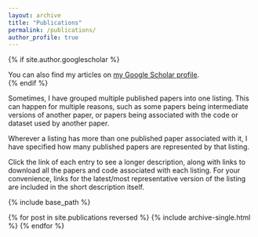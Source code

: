 ```yaml
---
layout: archive
title: "Publications"
permalink: /publications/
author_profile: true
---
```


{% if site.author.googlescholar %}
  <div class="wordwrap">You can also find my articles on <a href="{{site.author.googlescholar}}">my Google Scholar profile</a>.</div>
{% endif %}

Sometimes, I have grouped multiple published papers into one listing. This can happen for multiple reasons, such as some papers being intermediate versions of another paper, or papers being associated with the code or dataset used by another paper.

Wherever a listing has more than one published paper associated with it, I have specified how many published papers are represented by that listing.

Click the link of each entry to see a longer description, along with links to download all the papers and code associated with each listing. For your convenience, links for the latest/most representative version of the listing are included in the short description itself. 

{% include base_path %}

{% for post in site.publications reversed %}
  {% include archive-single.html %}
{% endfor %}
